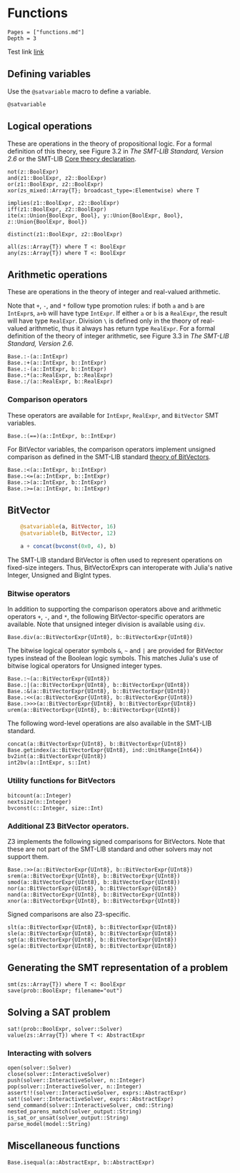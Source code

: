 # Functions
```@contents
Pages = ["functions.md"]
Depth = 3
```
Test link [link](#Logical-Operations)

## Defining variables
Use the `@satvariable` macro to define a variable.
```@docs
@satvariable
```


## Logical operations
These are operations in the theory of propositional logic. For a formal definition of this theory, see Figure 3.2 in *The SMT-LIB Standard, Version 2.6* or the SMT-LIB [Core theory declaration](http://smtlib.cs.uiowa.edu/theories.shtml).
```@docs
not(z::BoolExpr)
and(z1::BoolExpr, z2::BoolExpr)
or(z1::BoolExpr, z2::BoolExpr)
xor(zs_mixed::Array{T}; broadcast_type=:Elementwise) where T

implies(z1::BoolExpr, z2::BoolExpr)
iff(z1::BoolExpr, z2::BoolExpr)
ite(x::Union{BoolExpr, Bool}, y::Union{BoolExpr, Bool}, z::Union{BoolExpr, Bool})

distinct(z1::BoolExpr, z2::BoolExpr)

all(zs::Array{T}) where T <: BoolExpr
any(zs::Array{T}) where T <: BoolExpr
```

## Arithmetic operations
These are operations in the theory of integer and real-valued arithmetic.

Note that `+`, `-`, and `*` follow type promotion rules: if both `a` and `b` are `IntExpr`s, `a+b` will have type `IntExpr`. If either `a` or `b` is a `RealExpr`, the result will have type `RealExpr`. Division `\` is defined only in the theory of real-valued arithmetic, thus it always has return type `RealExpr`.
For a formal definition of the theory of integer arithmetic, see Figure 3.3 in *The SMT-LIB Standard, Version 2.6*.

```@docs
Base.:-(a::IntExpr)
Base.:+(a::IntExpr, b::IntExpr)
Base.:-(a::IntExpr, b::IntExpr)
Base.:*(a::RealExpr, b::RealExpr)
Base.:/(a::RealExpr, b::RealExpr)
```

### Comparison operators
These operators are available for `IntExpr`, `RealExpr`, and `BitVector` SMT variables.
```@docs
Base.:(==)(a::IntExpr, b::IntExpr)
```
For BitVector variables, the comparison operators implement unsigned comparison as defined in the SMT-LIB standard [theory of BitVectors](http://smtlib.cs.uiowa.edu/theories.shtml).

```@docs
Base.:<(a::IntExpr, b::IntExpr)
Base.:<=(a::IntExpr, b::IntExpr)
Base.:>(a::IntExpr, b::IntExpr)
Base.:>=(a::IntExpr, b::IntExpr)
```

## BitVector
```julia
    @satvariable(a, BitVector, 16)
    @satvariable(b, BitVector, 12)

    a + concat(bvconst(0x0, 4), b)
```
The SMT-LIB standard BitVector is often used to represent operations on fixed-size integers. Thus, BitVectorExprs can interoperate with Julia's native Integer, Unsigned and BigInt types.

### Bitwise operators
In addition to supporting the comparison operators above and arithmetic operators `+`, `-`, and `*`, the following BitVector-specific operators are available.
Note that unsigned integer division is available using `div`.
```@docs
Base.div(a::BitVectorExpr{UInt8}, b::BitVectorExpr{UInt8})
```

The bitwise logical operator symbols `&`, `~` and `|` are provided for BitVector types instead of the Boolean logic symbols. This matches Julia's use of bitwise logical operators for Unsigned integer types.

```@docs
Base.:~(a::BitVectorExpr{UInt8})
Base.:|(a::BitVectorExpr{UInt8}, b::BitVectorExpr{UInt8})
Base.:&(a::BitVectorExpr{UInt8}, b::BitVectorExpr{UInt8})
Base.:<<(a::BitVectorExpr{UInt8}, b::BitVectorExpr{UInt8})
Base.:>>>(a::BitVectorExpr{UInt8}, b::BitVectorExpr{UInt8})
urem(a::BitVectorExpr{UInt8}, b::BitVectorExpr{UInt8})
```

The following word-level operations are also available in the SMT-LIB standard.
```@docs
concat(a::BitVectorExpr{UInt8}, b::BitVectorExpr{UInt8})
Base.getindex(a::BitVectorExpr{UInt8}, ind::UnitRange{Int64})
bv2int(a::BitVectorExpr{UInt8})
int2bv(a::IntExpr, s::Int)
```

### Utility functions for BitVectors
```@docs
bitcount(a::Integer)
nextsize(n::Integer)
bvconst(c::Integer, size::Int)
```

### Additional Z3 BitVector operators.
Z3 implements the following signed comparisons for BitVectors. Note that these are not part of the SMT-LIB standard and other solvers may not support them.
```@docs
Base.:>>(a::BitVectorExpr{UInt8}, b::BitVectorExpr{UInt8})
srem(a::BitVectorExpr{UInt8}, b::BitVectorExpr{UInt8})
smod(a::BitVectorExpr{UInt8}, b::BitVectorExpr{UInt8})
nor(a::BitVectorExpr{UInt8}, b::BitVectorExpr{UInt8})
nand(a::BitVectorExpr{UInt8}, b::BitVectorExpr{UInt8})
xnor(a::BitVectorExpr{UInt8}, b::BitVectorExpr{UInt8})
```

Signed comparisons are also Z3-specific.
```@docs
slt(a::BitVectorExpr{UInt8}, b::BitVectorExpr{UInt8})
sle(a::BitVectorExpr{UInt8}, b::BitVectorExpr{UInt8})
sgt(a::BitVectorExpr{UInt8}, b::BitVectorExpr{UInt8})
sge(a::BitVectorExpr{UInt8}, b::BitVectorExpr{UInt8})
```

## Generating the SMT representation of a problem

```@docs
smt(zs::Array{T}) where T <: BoolExpr
save(prob::BoolExpr; filename="out")
```
## Solving a SAT problem

```@docs
sat!(prob::BoolExpr, solver::Solver)
value(zs::Array{T}) where T <: AbstractExpr
```

### Interacting with solvers
```@docs
open(solver::Solver)
close(solver::InteractiveSolver)
push(solver::InteractiveSolver, n::Integer)
pop(solver::InteractiveSolver, n::Integer)
assert!!(solver::InteractiveSolver, exprs::AbstractExpr)
sat!(solver::InteractiveSolver, exprs::AbstractExpr)
send_command(solver::InteractiveSolver, cmd::String)
nested_parens_match(solver_output::String)
is_sat_or_unsat(solver_output::String)
parse_model(model::String)
```

## Miscellaneous functions
```@docs
Base.isequal(a::AbstractExpr, b::AbstractExpr)
```